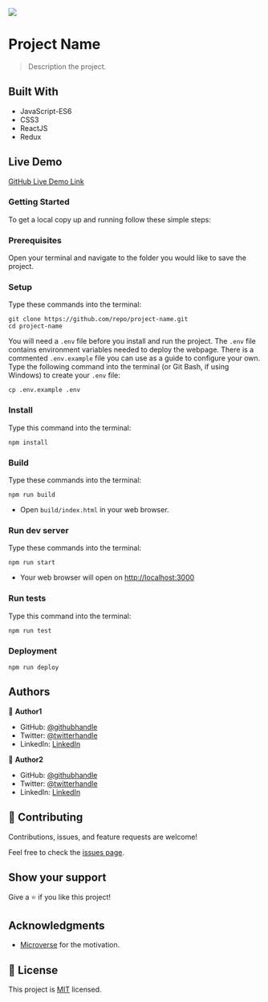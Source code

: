 ![](https://img.shields.io/badge/Microverse-blueviolet)

# Project Name

> Description the project.

## Built With

- JavaScript-ES6
- CSS3
- ReactJS
- Redux

## Live Demo

[GitHub Live Demo Link](https://repo.github.io/project-name/)

### Getting Started

To get a local copy up and running follow these simple steps:

### Prerequisites

Open your terminal and navigate to the folder you would like to save the project.

### Setup

Type these commands into the terminal:

```
git clone https://github.com/repo/project-name.git
cd project-name
```

You will need a `.env` file before you install and run the project. The `.env` file contains environment variables needed to deploy the webpage. There is a commented `.env.example` file you can use as a guide to configure your own. Type the following command into the terminal (or Git Bash, if using Windows) to create your `.env` file:

```
cp .env.example .env
```

### Install

Type this command into the terminal:

```
npm install
```

### Build

Type these commands into the terminal:

```
npm run build
```

- Open `build/index.html` in your web browser.

### Run dev server

Type these commands into the terminal:

```
npm run start
```

- Your web browser will open on [http://localhost:3000](http://localhost:3000)

### Run tests

Type this command into the terminal:

```
npm run test
```

### Deployment

```
npm run deploy
```

## Authors

👤 **Author1**

- GitHub: [@githubhandle](https://github.com/githubhandle)
- Twitter: [@twitterhandle](https://twitter.com/twitterhandle)
- LinkedIn: [LinkedIn](https://linkedin.com/in/linkedinhandle)

👤 **Author2**

- GitHub: [@githubhandle](https://github.com/githubhandle)
- Twitter: [@twitterhandle](https://twitter.com/twitterhandle)
- LinkedIn: [LinkedIn](https://linkedin.com/in/linkedinhandle)

## 🤝 Contributing

Contributions, issues, and feature requests are welcome!

Feel free to check the [issues page](../../issues/).

## Show your support

Give a ⭐️ if you like this project!

## Acknowledgments

- [Microverse](https://www.microverse.org/) for the motivation.

## 📝 License

This project is [MIT](./MIT.md) licensed.

